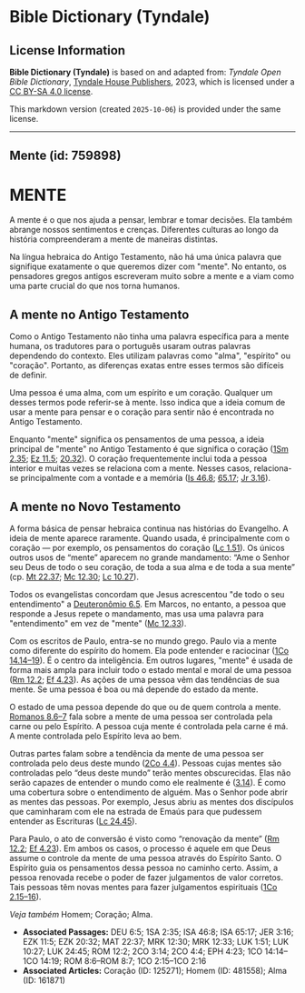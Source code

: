 # Bible Dictionary (Tyndale)

## License Information

**Bible Dictionary (Tyndale)** is based on and adapted from: _Tyndale Open Bible Dictionary_, [Tyndale House Publishers](https://tyndaleopenresources.com/), 2023, which is licensed under a [CC BY-SA 4.0 license](https://creativecommons.org/licenses/by-sa/4.0/legalcode.en).

This markdown version (created `2025-10-06`) is provided under the same license.



--------------------------------

## Mente (id: 759898)

MENTE
=====

A mente é o que nos ajuda a pensar, lembrar e tomar decisões. Ela também abrange nossos sentimentos e crenças. Diferentes culturas ao longo da história compreenderam a mente de maneiras distintas.

Na língua hebraica do Antigo Testamento, não há uma única palavra que signifique exatamente o que queremos dizer com "mente". No entanto, os pensadores gregos antigos escreveram muito sobre a mente e a viam como uma parte crucial do que nos torna humanos.

A mente no Antigo Testamento
----------------------------

Como o Antigo Testamento não tinha uma palavra específica para a mente humana, os tradutores para o português usaram outras palavras dependendo do contexto. Eles utilizam palavras como "alma", "espírito" ou "coração". Portanto, as diferenças exatas entre esses termos são difíceis de definir.

Uma pessoa é uma alma, com um espírito e um coração. Qualquer um desses termos pode referir\-se à mente. Isso indica que a ideia comum de usar a mente para pensar e o coração para sentir não é encontrada no Antigo Testamento.

Enquanto "mente" significa os pensamentos de uma pessoa, a ideia principal de "mente" no Antigo Testamento é que significa o coração ([1Sm 2\.35](https://ref.ly/1Sam2:35); [Ez 11\.5](https://ref.ly/Ezek11:5); [20\.32](https://ref.ly/Ezek20:32)). O coração frequentemente inclui toda a pessoa interior e muitas vezes se relaciona com a mente. Nesses casos, relaciona\-se principalmente com a vontade e a memória ([Is 46\.8](https://ref.ly/Isa46:8); [65\.17](https://ref.ly/Isa65:17); [Jr 3\.16](https://ref.ly/Jer3:16)).

A mente no Novo Testamento
--------------------------

A forma básica de pensar hebraica continua nas histórias do Evangelho. A ideia de mente aparece raramente. Quando usada, é principalmente com o coração — por exemplo, os pensamentos do coração ([Lc 1\.51](https://ref.ly/Luke1:51)). Os únicos outros usos de “mente” aparecem no grande mandamento: “Ame o Senhor seu Deus de todo o seu coração, de toda a sua alma e de toda a sua mente” (cp. [Mt 22\.37](https://ref.ly/Matt22:37); [Mc 12\.30](https://ref.ly/Mark12:30); [Lc 10\.27](https://ref.ly/Luke10:27)).

Todos os evangelistas concordam que Jesus acrescentou "de todo o seu entendimento" a [Deuteronômio 6\.5](https://ref.ly/Deut6:5). Em Marcos, no entanto, a pessoa que responde a Jesus repete o mandamento, mas usa uma palavra para "entendimento" em vez de "mente" ([Mc 12\.33](https://ref.ly/Mark12:33)).

Com os escritos de Paulo, entra\-se no mundo grego. Paulo via a mente como diferente do espírito do homem. Ela pode entender e raciocinar ([1Co 14\.14–19](https://ref.ly/1Cor14:14-1Cor14:19)). É o centro da inteligência. Em outros lugares, "mente" é usada de forma mais ampla para incluir todo o estado mental e moral de uma pessoa ([Rm 12\.2](https://ref.ly/Rom12:2); [Ef 4\.23](https://ref.ly/Eph4:23)). As ações de uma pessoa vêm das tendências de sua mente. Se uma pessoa é boa ou má depende do estado da mente.

O estado de uma pessoa depende do que ou de quem controla a mente. [Romanos 8\.6–7](https://ref.ly/Rom8:6-Rom8:7) fala sobre a mente de uma pessoa ser controlada pela carne ou pelo Espírito. A pessoa cuja mente é controlada pela carne é má. A mente controlada pelo Espírito leva ao bem.

Outras partes falam sobre a tendência da mente de uma pessoa ser controlada pelo deus deste mundo ([2Co 4\.4](https://ref.ly/2Cor4:4)). Pessoas cujas mentes são controladas pelo “deus deste mundo” terão mentes obscurecidas. Elas não serão capazes de entender o mundo como ele realmente é ([3\.14](https://ref.ly/2Cor3:14)). É como uma cobertura sobre o entendimento de alguém. Mas o Senhor pode abrir as mentes das pessoas. Por exemplo, Jesus abriu as mentes dos discípulos que caminharam com ele na estrada de Emaús para que pudessem entender as Escrituras ([Lc 24\.45](https://ref.ly/Luke24:45)).

Para Paulo, o ato de conversão é visto como “renovação da mente” ([Rm 12\.2](https://ref.ly/Rom12:2); [Ef 4\.23](https://ref.ly/Eph4:23)). Em ambos os casos, o processo é aquele em que Deus assume o controle da mente de uma pessoa através do Espírito Santo. O Espírito guia os pensamentos dessa pessoa no caminho certo. Assim, a pessoa renovada recebe o poder de fazer julgamentos de valor corretos. Tais pessoas têm novas mentes para fazer julgamentos espirituais ([1Co 2\.15–16](https://ref.ly/1Cor2:15-1Cor2:16)).

*Veja também* Homem; Coração; Alma.

* **Associated Passages:** DEU 6:5; 1SA 2:35; ISA 46:8; ISA 65:17; JER 3:16; EZK 11:5; EZK 20:32; MAT 22:37; MRK 12:30; MRK 12:33; LUK 1:51; LUK 10:27; LUK 24:45; ROM 12:2; 2CO 3:14; 2CO 4:4; EPH 4:23; 1CO 14:14–1CO 14:19; ROM 8:6–ROM 8:7; 1CO 2:15–1CO 2:16
* **Associated Articles:** Coração (ID: 125271); Homem (ID: 481558); Alma (ID: 161871)

